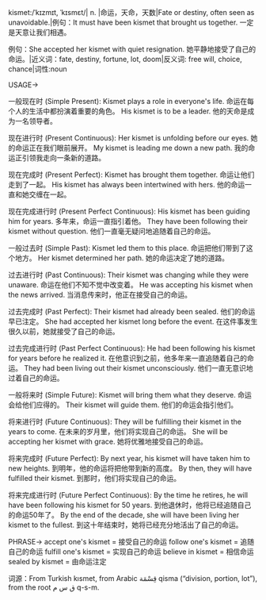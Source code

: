kismet:/ˈkɪzmɪt, ˈkɪsmɛt/| n. |命运，天命，天数|Fate or destiny, often seen as unavoidable.|例句：It must have been kismet that brought us together.  一定是天意让我们相遇。

例句：She accepted her kismet with quiet resignation. 她平静地接受了自己的命运。|近义词：fate, destiny, fortune, lot, doom|反义词: free will, choice, chance|词性:noun

USAGE->

一般现在时 (Simple Present):
Kismet plays a role in everyone's life.  命运在每个人的生活中都扮演着重要的角色。
His kismet is to be a leader. 他的天命是成为一名领导者。


现在进行时 (Present Continuous):
Her kismet is unfolding before our eyes. 她的命运正在我们眼前展开。
My kismet is leading me down a new path. 我的命运正引领我走向一条新的道路。


现在完成时 (Present Perfect):
Kismet has brought them together. 命运让他们走到了一起。
His kismet has always been intertwined with hers. 他的命运一直和她交缠在一起。


现在完成进行时 (Present Perfect Continuous):
His kismet has been guiding him for years. 多年来，命运一直指引着他。
They have been following their kismet without question.  他们一直毫无疑问地追随着自己的命运。


一般过去时 (Simple Past):
Kismet led them to this place. 命运把他们带到了这个地方。
Her kismet determined her path. 她的命运决定了她的道路。


过去进行时 (Past Continuous):
Their kismet was changing while they were unaware.  命运在他们不知不觉中改变着。
He was accepting his kismet when the news arrived. 当消息传来时，他正在接受自己的命运。


过去完成时 (Past Perfect):
Their kismet had already been sealed. 他们的命运早已注定。
She had accepted her kismet long before the event. 在这件事发生很久以前，她就接受了自己的命运。


过去完成进行时 (Past Perfect Continuous):
He had been following his kismet for years before he realized it.  在他意识到之前，他多年来一直追随着自己的命运。
They had been living out their kismet unconsciously.  他们一直无意识地过着自己的命运。


一般将来时 (Simple Future):
Kismet will bring them what they deserve.  命运会给他们应得的。
Their kismet will guide them. 他们的命运会指引他们。


将来进行时 (Future Continuous):
They will be fulfilling their kismet in the years to come.  在未来的岁月里，他们将实现自己的命运。
She will be accepting her kismet with grace. 她将优雅地接受自己的命运。


将来完成时 (Future Perfect):
By next year, his kismet will have taken him to new heights.  到明年，他的命运将把他带到新的高度。
By then, they will have fulfilled their kismet. 到那时，他们将实现自己的命运。


将来完成进行时 (Future Perfect Continuous):
By the time he retires, he will have been following his kismet for 50 years. 到他退休时，他将已经追随自己的命运50年了。
By the end of the decade, she will have been living her kismet to the fullest. 到这十年结束时，她将已经充分地活出了自己的命运。


PHRASE->
accept one's kismet = 接受自己的命运
follow one's kismet = 追随自己的命运
fulfill one's kismet = 实现自己的命运
believe in kismet = 相信命运
sealed by kismet = 由命运注定


词源：From Turkish kısmet, from Arabic قِسْمَة qisma (“division, portion, lot”), from the root ق س م q-s-m.
